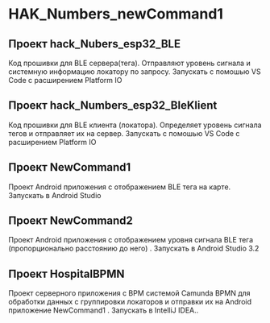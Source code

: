 # HAK_Numbers_newCommand1

## Проект hack_Nubers_esp32_BLE
Код прошивки для BLE сервера(тега).
Отправляют уровень сигнала и системную информацию локатору по запросу.
Запускать с помошью VS Code с расширением Platform IO

## Проект hack_Numbers_esp32_BleKlient
Код прошивки для BLE клиента (локатора).
Определяет уровень сигнала тегов и отправляет их на сервер.
Запускать с помошью VS Code с расширением Platform IO

## Проект NewCommand1
Проект Android приложения с отображением BLE тега на карте. 
Запускать в Android Studio

## Проект NewCommand2
Проект Android приложения с отображением уровня сигнала BLE тега (пропорционально расстоянию до него) . 
Запускать в Android Studio 3.2

## Проект HospitalBPMN
Проект серверного приложения с BPM системой Camunda BPMN для обработки данных с группировки локаторов и отправки их на Android приложение  NewCommand1 .
Запускать в IntelliJ IDEA..
